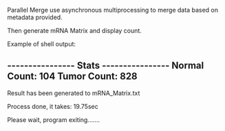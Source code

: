 Parallel Merge use asynchronous multiprocessing to merge data based on metadata provided.

Then generate mRNA Matrix and display count.



Example of shell output:

---------------- Stats ----------------
Normal Count: 104
Tumor Count: 828
------------------------------------------

Result has been generated to mRNA_Matrix.txt

Process done, it takes: 19.75sec


Please wait, program exiting.......
